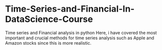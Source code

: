 # Time-Series-and-Financial-In-DataScience-Course
Time series and Financial analysis in python
Here, i have covered the most important and crucial methods for time series analysis
such as Apple and Amazon stocks since this is more realistic.
